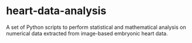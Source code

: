# heart-data-analysis
A set of Python scripts to perform statistical and mathematical analysis on numerical data extracted from image-based embryonic heart data.
